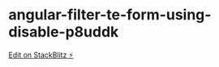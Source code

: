 # angular-filter-te-form-using-disable-p8uddk

[Edit on StackBlitz ⚡️](https://stackblitz.com/edit/angular-filter-te-form-using-disable-p8uddk)